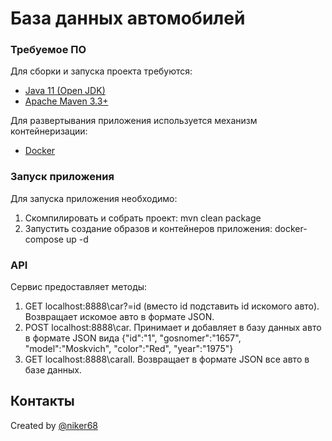 # База данных автомобилей

### Требуемое ПО

Для сборки и запуска проекта требуются:
- [Java 11 (Open JDK)](https://openjdk.java.net/projects/jdk/11/)
- [Apache Maven 3.3+](https://maven.apache.org/)

Для развертывания приложения используется механизм контейнеризации:
- [Docker](https://www.docker.com/)

### Запуск приложения

Для запуска приложения необходимо:
1. Скомпилировать и собрать проект: mvn clean package
2. Запустить создание образов и контейнеров приложения: docker-compose up -d

### API

Сервис предоставляет методы:
1. GET localhost:8888\car?=id (вместо id подставить id искомого авто). Возвращает искомое авто в формате JSON.
2. POST localhost:8888\car. Принимает и добавляет в базу данных авто в формате JSON вида 
{"id":"1",
"gosnomer":"1657",
"model":"Moskvich",
"color":"Red",
"year":"1975"}
3. GET localhost:8888\carall. Возвращает в формате JSON все авто в базе данных.
  
## Контакты
  Created by [@niker68](mailto:niker68@yandex.ru)
